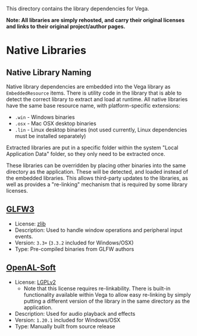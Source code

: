 This directory contains the library dependencies for Vega.

**Note: All libraries are simply rehosted, and carry their original licenses and links to their original project/author pages.**

# Native Libraries

## Native Library Naming
Native library dependencies are embedded into the Vega library as `EmbeddedResource` items. There is utility code in the library that is able to detect the correct library to extract and load at runtime. All native libraries have the same base resource name, with platform-specific extensions:

* `.win` - Windows binaries
* `.osx` - Mac OSX desktop binaries
* `.lin` - Linux desktop binaries (not used currently, Linux dependencies must be installed separately)

Extracted libraries are put in a specific folder within the system "Local Application Data" folder, so they only need to be extracted once.

These libraries can be overridden by placing other binaries into the same directory as the application. These will be detected, and loaded instead of the embedded libraries. This allows third-party updates to the libraries, as well as provides a "re-linking" mechanism that is required by some library licenses.

## [GLFW3](https://www.glfw.org/)

* License: [zlib](https://github.com/glfw/glfw/blob/master/LICENSE.md)
* Description: Used to handle window operations and peripheral input events.
* Version: `3.3+` (`3.3.2` included for Windows/OSX)
* Type: Pre-compiled binaries from GLFW authors

## [OpenAL-Soft](https://openal-soft.org/)

* License: [LGPLv2](https://github.com/kcat/openal-soft/blob/master/COPYING)
  * Note that this license requires re-linkability. There is built-in functionality available within Vega to allow easy re-linking by simply putting a different version of the library in the same directory as the application.
* Description: Used for audio playback and effects
* Version: `1.20.1` included for Windows/OSX
* Type: Manually built from source release
